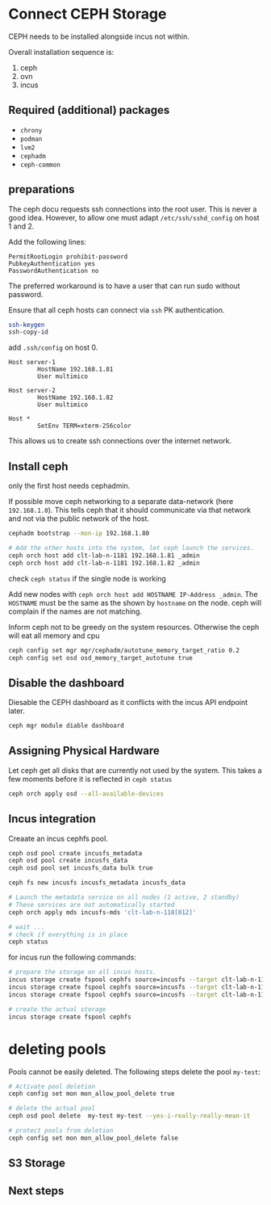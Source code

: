 # Connect CEPH Storage

CEPH needs to be installed alongside incus not within.

Overall installation sequence is:

1. ceph
2. ovn
3. incus

## Required (additional) packages

- `chrony`
- `podman`
- `lvm2`
- `cephadm`
- `ceph-common`

## preparations

The ceph docu requests ssh connections into the root user. This is never a good idea. However, to allow one must adapt `/etc/ssh/sshd_config` on host 1 and 2. 

Add the following lines: 

```
PermitRootLogin prohibit-password
PubkeyAuthentication yes
PasswordAuthentication no
```

The preferred workaround is to have a user that can run sudo without password. 

Ensure that all ceph hosts can connect via `ssh` PK authentication. 

```bash
ssh-keygen
ssh-copy-id 
```

add `.ssh/config` on host 0.

```
Host server-1
        HostName 192.168.1.81
        User multimico

Host server-2
        HostName 192.168.1.82
        User multimico

Host *
        SetEnv TERM=xterm-256color
```

This allows us to create ssh connections over the internet network.

## Install ceph

only the first host needs cephadmin.

If possible move ceph networking to a separate data-network (here `192.168.1.0`). This tells ceph that it should 
communicate via that network and not via the public network of the host. 

```bash
cephadm bootstrap --mon-ip 192.168.1.80

# Add the other hosts into the system, let ceph launch the services.
ceph orch host add clt-lab-n-1181 192.168.1.81 _admin
ceph orch host add clt-lab-n-1181 192.168.1.82 _admin
```

check `ceph status` if the single node is working

Add new nodes with `ceph orch host add HOSTNAME IP-Address _admin`. The `HOSTNAME` must be the same as the shown by `hostname` on the node. ceph will complain if the names are not matching. 

Inform ceph not to be greedy on the system resources. Otherwise the ceph will eat all memory and cpu
```bash
ceph config set mgr mgr/cephadm/autotune_memory_target_ratio 0.2
ceph config set osd osd_memory_target_autotune true
```

## Disable the dashboard

Diesable the CEPH dashboard as it conflicts with the incus API endpoint later. 

```bash
ceph mgr module diable dashboard
```

## Assigning Physical Hardware

Let ceph get all disks that are currently not used by the system. This takes a few moments before it is reflected in `ceph status`

```bash
ceph orch apply osd --all-available-devices
```

## Incus integration 

Creaate an incus cephfs pool.

```bash
ceph osd pool create incusfs_metadata
ceph osd pool create incusfs_data
ceph osd pool set incusfs_data bulk true

ceph fs new incusfs incusfs_metadata incusfs_data

# Launch the metadata service on all nodes (1 active, 2 standby)
# These services are not automatically started
ceph orch apply mds incusfs-mds 'clt-lab-n-118[012]'

# wait ...
# check if everything is in place
ceph status
```

for incus run the following commands: 

```bash
# prepare the storage on all incus hosts. 
incus storage create fspool cephfs source=incusfs --target clt-lab-n-1180
incus storage create fspool cephfs source=incusfs --target clt-lab-n-1181
incus storage create fspool cephfs source=incusfs --target clt-lab-n-1182

# create the actual storage
incus storage create fspool cephfs
```


# deleting pools

Pools cannot be easily deleted. The following steps delete the pool `my-test`:

```bash
# Activate pool deletion
ceph config set mon mon_allow_pool_delete true

# delete the actual pool
ceph osd pool delete  my-test my-test --yes-i-really-really-mean-it

# protect pools from deletion
ceph config set mon mon_allow_pool_delete false
```

## S3 Storage

## Next steps
